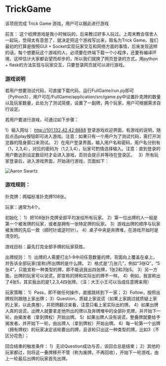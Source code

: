 # TrickGame
该项目完成 Trick Game 游戏，用户可以据此进行游戏

前言：
这个纸牌游戏是我小时候玩的，后来教过好多人玩过。上周末教会宿舍人一起玩，觉得太有意思了，就决定把这个游戏写出来，取名为Trick Game。我们最初的打算是按照GUI + Socket实现玩家交互和网络方面的事情，后来发现这样的话，每个想要玩这个游戏的人，必须要在终端下载一个小程序，还要有编译环境，这样估计大家都会望而却步的，所以我们就换了网页登录的方式，用python + flask的方法实现与玩家交互，只要登录网页就可以进行游戏。

### 游戏说明
若用户想要测试代码，可直接下载代码，运行FullGame/run.py即可（Python3），用户可在/FullGame/application/src/game.py中设置扑克牌的数量以及玩家数量，此处为了测试简便，设置了一副牌，两个玩家，用户可根据需求自行设定。  

若用户要进行游戏，可通过如下步骤：  


1）输入网址： http://101.132.42.42:8888 登录游戏欢迎界面，有游戏的说明，随后点击play按钮即可进入游戏。注意：如果只有一个用户为了测试代码，需打开浏览器的隐身窗口来测试。
2）在用户登录界面，输入用户名和密码，用户名分别有（1，2,3,4），对应的密码为（1,2,3,4），玩家可酌情选择输入。注意：直到登录的用户数达到设定数目时才会进入游戏，否则会提示并等待在登录区。   
3）所有玩家登录后，进入游戏界面，开始进行游戏，页面如下：

![Aaron Swartz](https://github.com/ustcxiexk/TrickGame/raw/master/FullGame/application/static/image/gamerunning.png)

### 游戏规则：

扑克牌：两幅标准扑克牌108张。

玩家：通常为4个。

初始化：
1）把108张扑克牌全部平均发给所有玩家。
2）第一位出牌的人一般是第一个被发牌的玩家，或者是拥有一张特定牌的玩家。
3）游戏出牌的顺序与玩家被发牌的先后一致（顺时针或逆时针）。
4）桌子中央是弃牌堆，在游戏开始时是清空的。

游戏目标：最先打完全部手牌的玩家获胜。

出牌规则：
1）出牌的人需要打出1-8中间任意数量的牌，背面向上覆盖在桌上，并告诉全部玩家(宣称)所出牌的是什么牌。
2）格式是“几张几”，例如“3张Q”，“5张4”，只能宣称一种类型的牌，即不能说我出四张牌，1张2和3张5。
3）另一方面，出牌的玩家可以说谎，即宣称的牌和实际出的牌不一样。
4）例如，我宣称出了4张5，其实我出的是1,2,3,4四张牌。（注：大王小王可以当成任意牌来用）

玩家策略：
1）Pass，即不做任何操作，直接跳转到下一家； 
2）Follow，按照出牌规则跟随上家出牌； 
3）Question，质疑上家说谎（如果上家跳过就质疑上家的上家，以此类推），并把牌翻过来看，注意只看上家实际出的牌。
4）如果出牌人真的说谎，出牌人就要拿走他所出的牌以及弃牌堆中的全部扑克牌，并开始下一轮，由揭发者（拿到牌权）开始出牌。
5）如果出牌人没有说谎，整叠牌就要给予揭发者，并开始下一轮，由出牌人（拿到牌权）开始出牌。 
6）每一轮第一个出牌（拥有牌权）的玩家决定该轮要出的牌，且该轮只出这一种类型的牌，比如3（不区分花色）；

回合结束的触发条件：
1）无论Question成功与否，该回合总是结束； 
2）其他的玩家都过，则将这一叠牌移开不管（称为废牌，不再回收），开始下一轮游戏，由上一轮最后出牌的玩家首先出牌。
